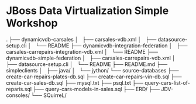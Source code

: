 # JBoss Data Virtualization Simple Workshop
.
├── dynamicvdb-carsales
│   ├── carsales-vdb.xml
│   ├── datasource-setup.cli
│   └── README
├── dynamicvdb-integration-federation
│   ├── carsales-carrepairs-integration-vdb.xml
│   └── README
├── dynamicvdb-simple-federation
│   ├── carsales-carrepairs-vdb.xml
│   ├── datasource-setup.cli
│   └── README
├── README.md
├── simpleclients
│   ├── java/
│   └── jython/
└── source-databases
    ├── create-car-repairs-plates-db.sql
    ├── create-car-repairs-vin-db.sql
    ├── create-car-sales-db.sql
    ├── mysql.txt
    ├── psql.txt
    ├── query-cars-list-of-reparis.sql
    ├── query-cars-models-in-sales.sql
    ├── ERD/
    ├── JDV-consoles/
    └── SQuirreL/

